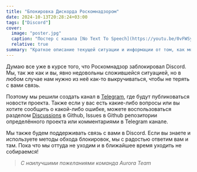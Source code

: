```yaml
---
title: "Блокировка Дискорда Роскомнадзором"
date: 2024-10-13T20:28:24+03:00
tags: ["Discord"]
cover:
  image: "poster.jpg"
  caption: "Постер с канала [No Text To Speech](https://youtu.be/0vFWSyGIl00)"
  relative: true
summary: "Краткое описание текущей ситуации и информации от том, как можно поддерживать с нами связь"
---
```


Думаю все уже в курсе того, что Роскомнадзор заблокировал Discord. Мы, так же как и вы, явно недовольны сложившейся ситуацией, но в любом случае нам нужно из неё как-то выкручиваться, чтобы не терять с вами связь.

Поэтому мы решили создать канал в [Telegram](https://t.me/aurora_team_tg), где будут публиковаться новости проекта. Также если у вас есть какие-либо вопросы или вы хотите сообщить о какой-либо ошибке, можете воспользоваться разделом [Discussions](https://github.com/orgs/AuroraTeam/discussions) в Github, Issues в Github репозитории определённого проекта или комментариями в Telegram канале.

Мы также будем поддерживать связь с вами в Discord. Если вы знаете и используете методы обхода блокировок, мы с радостью ответим вам и там. Пока что мы оттуда не уходим и в ближайшее время уходить не собираемся!

> _С наилучшими пожеланиями команда Aurora Team_
